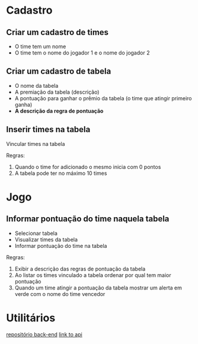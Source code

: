# Cadastro

## Criar um cadastro de times

- O time tem um nome
- O time tem o nome do jogador 1 e o nome do jogador 2

## Criar um cadastro de tabela

- O nome da tabela
- A premiação da tabela (descrição)
- A pontuação para ganhar o prêmio da tabela (o time que atingir primeiro ganha)
- **A descrição da regra de pontuação**

## Inserir times na tabela

Vincular times na tabela

Regras:

1. Quando o time for adicionado o mesmo inicia com 0 pontos
2. A tabela pode ter no máximo 10 times

# Jogo

## Informar pontuação do time naquela tabela

- Selecionar tabela
- Visualizar times da tabela
- Informar pontuação do time na tabela

Regras:

1. Exibir a descrição das regras de pontuação da tabela
2. Ao listar os times vinculado a tabela ordenar por qual tem maior pontuação
3. Quando um time atingir a pontuação da tabela mostrar um alerta em verde com o nome do time vencedor

# Utilitários

[repositório back-end](https://github.com/Cassa-D/api-services-test)
[link to api](https://api-to-services.herokuapp.com/tables)

